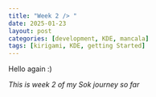 ```yaml
---
title: "Week 2 /> "
date: 2025-01-23
layout: post
categories: [development, KDE, mancala]
tags: [kirigami, KDE, getting Started]
---
```


Hello again :) 

_This is week 2 of my Sok journey so far_

